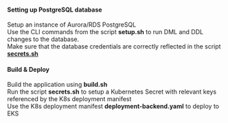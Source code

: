 #### Setting up PostgreSQL database
Setup an instance of Aurora/RDS PostgreSQL </br>
Use the CLI commands from the script **setup.sh** to run DML and DDL changes to the database. </br>
Make sure that the database credentials are correctly reflected in the script **[secrets.sh](https://github.com/aws-samples/aws-vpc-lattice-demos/blob/master/secrets.sh)**

#### Build & Deploy
Build the application using **build.sh** </br>
Run the script **secrets.sh** to setup a Kubernetes Secret with relevant keys referenced by the K8s deployment manifest </br>
Use the K8s deployment manifest **deployment-backend.yaml** to deploy to EKS

